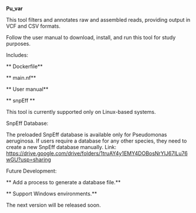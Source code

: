 **Pu_var**

This tool filters and annotates raw and assembled reads, providing output in VCF and CSV formats.

Follow the user manual to download, install, and run this tool for study purposes.

Includes:

   ** Dockerfile**
   
   ** main.nf**
   
   ** User manual**
   
   ** snpEff **
   
This tool is currently supported only on Linux-based systems.

SnpEff Database:

 The preloaded SnpEff database is available only for Pseudomonas aeruginosa.
 If users require a database for any other species, they need to create a new SnpEff database manually.
Link: https://drive.google.com/drive/folders/1truAY4y1EMY4DOBosNrYlJ67lLu76wGU?usp=sharing
    
Future Development:

**    Add a process to generate a database file.**

**    Support Windows environments.**

The next version will be released soon.
